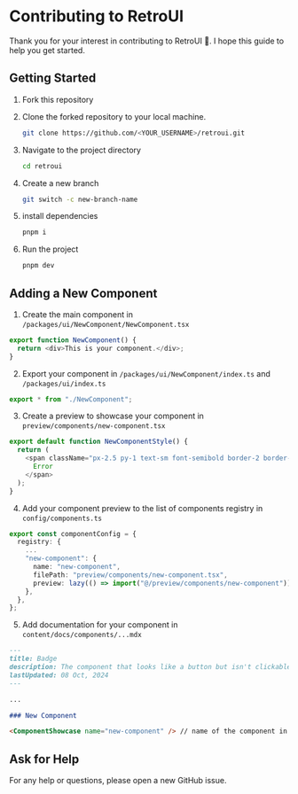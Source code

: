 # Contributing to RetroUI

Thank you for your interest in contributing to RetroUI 🙏. I hope this guide to help you get started.

## Getting Started

1. Fork this repository

2. Clone the forked repository to your local machine.

   ```bash
   git clone https://github.com/<YOUR_USERNAME>/retroui.git
   ```

3. Navigate to the project directory

   ```bash
   cd retroui
   ```

4. Create a new branch

   ```bash
   git switch -c new-branch-name
   ```

5. install dependencies

   ```bash
   pnpm i
   ```

6. Run the project
   ```bash
   pnpm dev
   ```

## Adding a New Component

1. Create the main component in `/packages/ui/NewComponent/NewComponent.tsx`

```ts
export function NewComponent() {
  return <div>This is your component.</div>;
}
```

2. Export your component in `/packages/ui/NewComponent/index.ts` and `/packages/ui/index.ts`

```ts
export * from "./NewComponent";
```

3. Create a preview to showcase your component in `preview/components/new-component.tsx`

```typescript
export default function NewComponentStyle() {
  return (
    <span className="px-2.5 py-1 text-sm font-semibold border-2 border-red-600 text-red-600">
      Error
    </span>
  );
}
```

4. Add your component preview to the list of components registry in `config/components.ts`

```typescript
export const componentConfig = {
  registry: {
    ...
    "new-component": {
      name: "new-component",
      filePath: "preview/components/new-component.tsx",
      preview: lazy(() => import("@/preview/components/new-component")),
    },
  },
};
```

5. Add documentation for your component in `content/docs/components/...mdx`

```md
---
title: Badge
description: The component that looks like a button but isn't clickable!
lastUpdated: 08 Oct, 2024
---

...

### New Component

<ComponentShowcase name="new-component" /> // name of the component in the registry
```

## Ask for Help

For any help or questions, please open a new GitHub issue.
